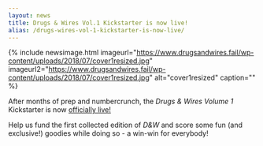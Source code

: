 ```yaml
---
layout: news
title: Drugs & Wires Vol.1 Kickstarter is now live!
alias: /drugs-wires-vol-1-kickstarter-is-now-live/
---
```


{% include newsimage.html imageurl="https://www.drugsandwires.fail/wp-content/uploads/2018/07/cover1resized.jpg" imageurl2="https://www.drugsandwires.fail/wp-content/uploads/2018/07/cover1resized.jpg" alt="cover1resized" caption="" %}

After months of prep and numbercrunch, the _Drugs &amp; Wires Volume 1_ Kickstarter is now [officially live!](https://t.umblr.com/redirect?z=https%3A%2F%2Fwww.kickstarter.com%2Fprojects%2Fcryoclaire%2Fdrugs-and-wires-down-in-a-hole&t=YTA0YTRiNmYyNjAwZTM5YjEzNWQ5OWFlNGI2ZDIyMjExNTcyMzliZixGZnlQcmZVdA%3D%3D&b=t%3ABbtoBJK_ClHVqlkSkAYQPQ&p=https%3A%2F%2Fcryoclaire.tumblr.com%2Fpost%2F175580424779%2Fblackiochronicles-after-months-of-prep-and)

Help us fund the first collected edition of _D&amp;W_ and score some fun (and exclusive!) goodies while doing so - a win-win for everybody!
